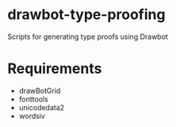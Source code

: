 # drawbot-type-proofing
Scripts for generating type proofs using Drawbot

# Requirements

- drawBotGrid
- fonttools
- unicodedata2
- wordsiv
